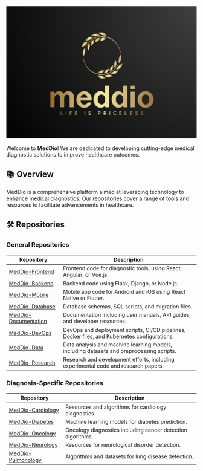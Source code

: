 <img src="logo.jpeg" alt="MedDio Logo" width="1200" height="350">

<!-- ![MedDio Logo](logo.jpeg) Replace with actual logo URL -->

<!-- # MedDio -->

Welcome to **MedDio**! We are dedicated to developing cutting-edge medical diagnostic solutions to improve healthcare outcomes.

## 📚 Overview

MedDio is a comprehensive platform aimed at leveraging technology to enhance medical diagnostics. Our repositories cover a range of tools and resources to facilitate advancements in healthcare.

## 🛠️ Repositories

### General Repositories

| Repository         | Description                                                                 |
|--------------------|-----------------------------------------------------------------------------|
| [MedDio-Frontend](https://github.com/MedDio/MedDio-Frontend) | Frontend code for diagnostic tools, using React, Angular, or Vue.js. |
| [MedDio-Backend](https://github.com/MedDio/MedDio-Backend)   | Backend code using Flask, Django, or Node.js. |
| [MedDio-Mobile](https://github.com/MedDio/MedDio-Mobile)     | Mobile app code for Android and iOS using React Native or Flutter. |
| [MedDio-Database](https://github.com/MedDio/MedDio-Database) | Database schemas, SQL scripts, and migration files. |
| [MedDio-Documentation](https://github.com/MedDio/MedDio-Documentation) | Documentation including user manuals, API guides, and developer resources. |
| [MedDio-DevOps](https://github.com/MedDio/MedDio-DevOps)     | DevOps and deployment scripts, CI/CD pipelines, Docker files, and Kubernetes configurations. |
| [MedDio-Data](https://github.com/MedDio/MedDio-Data)         | Data analysis and machine learning models, including datasets and preprocessing scripts. |
| [MedDio-Research](https://github.com/MedDio/MedDio-Research) | Research and development efforts, including experimental code and research papers. |

### Diagnosis-Specific Repositories

| Repository          | Description                                                             |
|---------------------|-------------------------------------------------------------------------|
| [MedDio-Cardiology](https://github.com/MedDio/MedDio-Cardiology) | Resources and algorithms for cardiology diagnostics. |
| [MedDio-Diabetes](https://github.com/MedDio/MedDio-Diabetes)     | Machine learning models for diabetes prediction. |
| [MedDio-Oncology](https://github.com/MedDio/MedDio-Oncology)     | Oncology diagnostics including cancer detection algorithms. |
| [MedDio-Neurology](https://github.com/MedDio/MedDio-Neurology)   | Resources for neurological disorder detection. |
| [MedDio-Pulmonology](https://github.com/MedDio/MedDio-Pulmonology) | Algorithms and datasets for lung disease detection. |

<!-- Testing comment -->